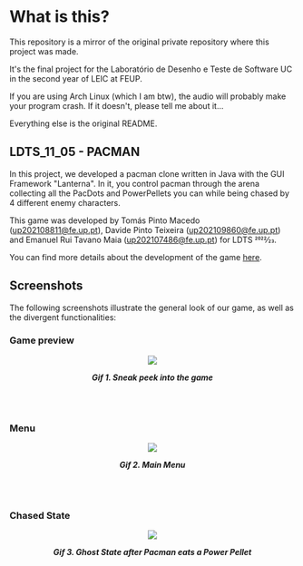 # What is this?
This repository is a mirror of the original private repository where this project was made.


It's the final project for the Laboratório de Desenho e Teste de Software UC in the second year of LEIC at FEUP.

If you are using Arch Linux (which I am btw), the audio will probably make your program crash. If it doesn't, please tell me about it...

Everything else is the original README.

## LDTS_11_05 - PACMAN

In this project, we developed a pacman clone written in Java with the GUI Framework "Lanterna". In it, you control pacman through the arena collecting all the PacDots and PowerPellets you can while being chased by 4 different enemy characters.

This game was developed by Tomás Pinto Macedo (up202108811@fe.up.pt), Davide Pinto Teixeira (up202109860@fe.up.pt) and Emanuel Rui Tavano Maia (up202107486@fe.up.pt) for LDTS 2022⁄23.

You can find more details about the development of the game [here](docs/README.md).

## Screenshots

The following screenshots illustrate the general look of our game, as well as the divergent functionalities:
### Game preview

<p align="center">
  <img src="docs/gifs/preview.gif"/>
</p>
<p align="center">
  <b><i>Gif 1. Sneak peek into the game</i></b>
</p>
<br>
<br />

### Menu

<p align="center">
  <img src="docs/gifs/menu.gif"/>
</p>
<p align="center">
  <b><i>Gif 2. Main Menu</i></b>
</p>
<br>
<br />

### Chased State

<p align="center">
  <img src="docs/gifs/Chased Ghosts.gif"/>
</p>
<p align="center">
  <b><i>Gif 3. Ghost State after Pacman eats a Power Pellet</i></b>
</p>
<br>
<br />

